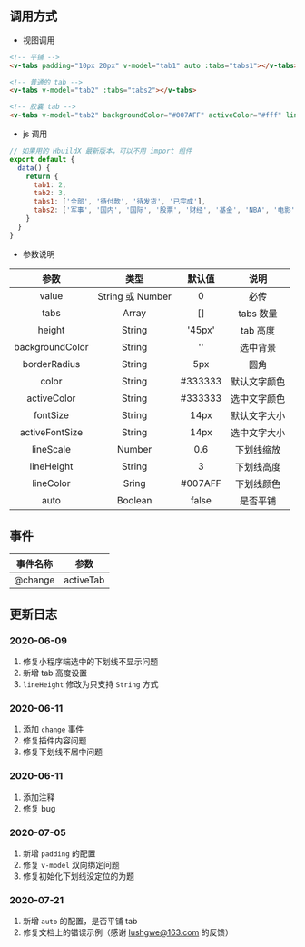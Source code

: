 ## 调用方式

- 视图调用

```html
<!-- 平铺 -->
<v-tabs padding="10px 20px" v-model="tab1" auto :tabs="tabs1"></v-tabs>

<!-- 普通的 tab -->
<v-tabs v-model="tab2" :tabs="tabs2"></v-tabs>

<!-- 胶囊 tab -->
<v-tabs v-model="tab2" backgroundColor="#007AFF" activeColor="#fff" lineHeight="0" borderRadius="10rpx" :tabs="tabs2"></v-tabs>
```

- js 调用

```js
// 如果用的 HbuildX 最新版本，可以不用 import 组件
export default {
  data() {
    return {
      tab1: 2,
      tab2: 3,
      tabs1: ['全部', '待付款', '待发货', '已完成'],
      tabs2: ['军事', '国内', '国际', '股票', '财经', '基金', 'NBA', '电影', '明星', '历史', '专栏']
    }
  }
}
```

- 参数说明

|      参数       |       类型       | 默认值  |   说明   |
| :-------------: | :--------------: | :-----: | :----------: |
|      value      | String 或 Number |    0    |     必传     |
|      tabs       |      Array       |   []    |  tabs 数量   |
|      height     |      String      | '45px'  |   tab 高度   |
| backgroundColor |      String      |   ''    |   选中背景   |
|  borderRadius   |      String      |   5px   |     圆角     |
|      color      |      String      | #333333 | 默认文字颜色 |
|   activeColor   |      String      | #333333 | 选中文字颜色 |
|    fontSize     |      String      |  14px   | 默认文字大小 |
| activeFontSize  |      String      |  14px   | 选中文字大小 |
|    lineScale    |      Number      |   0.6   |  下划线缩放  |
|   lineHeight    |      String      |    3    |  下划线高度  |
|    lineColor    |      Sring       | #007AFF |  下划线颜色  |
|    auto         |      Boolean     |  false  |  是否平铺    |


## 事件

|事件名称|参数|
|:-----:|:-----:|
|@change|activeTab|


## 更新日志

### 2020-06-09

1. 修复小程序端选中的下划线不显示问题
2. 新增 tab 高度设置
3. `lineHeight` 修改为只支持 `String` 方式

### 2020-06-11

1. 添加 `change` 事件
2. 修复插件内容问题
3. 修复下划线不居中问题

### 2020-06-11

1. 添加注释
2. 修复 bug

### 2020-07-05

1. 新增 `padding` 的配置
2. 修复 `v-model` 双向绑定问题
3. 修复初始化下划线没定位的为题

### 2020-07-21

1. 新增 `auto` 的配置，是否平铺 tab
2. 修复文档上的错误示例（感谢 lushgwe@163.com 的反馈）